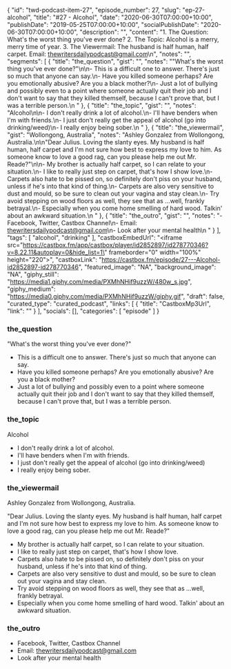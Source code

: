 {
	"id": "twd-podcast-item-27",
	"episode_number": 27,
	"slug": "ep-27-alcohol",
	"title": "#27 - Alcohol",
	"date": "2020-06-30T07:00:00+10:00",
	"publishDate": "2019-05-25T07:00:00+10:00",
	"socialPublishDate": "2020-06-30T07:00:00+10:00",
	"description": "",
	"content": "1. The Question: What's the worst thing you've ever done? 2. The Topic: Alcohol is a merry, merry time of year. 3. The Viewermail: The husband is half human, half carpet. Email: thewritersdailypodcast@gmail.com\n",
	"notes": "",
	"segments": [
		{
			"title": "the_question",
			"gist": "",
			"notes": "\"What's the worst thing you've ever done?\"\n\n- This is a difficult one to answer. There's just so much that anyone can say.\n- Have you killed someone perhaps? Are you emotionally abusive? Are you a black mother?\n- Just a lot of bullying and possibly even to a point where someone actually quit their job and I don't want to say that they killed themself, because I can't prove that, but I was a terrible person.\n      "
		},
		{
			"title": "the_topic",
			"gist": "",
			"notes": "Alcohol\n\n- I don't really drink a lot of alcohol.\n- I'll have benders when I'm with friends.\n- I just don't really get the appeal of alcohol (go into drinking/weed)\n- I really enjoy being sober.\n      "
		},
		{
			"title": "the_viewermail",
			"gist": "Wollongong, Australia",
			"notes": "Ashley Gonzalez from Wollongong, Australia.\n\n\"Dear Julius. Loving the slanty eyes. My husband is half human, half carpet and I'm not sure how best to express my love to him. As someone know to love a good rag, can you please help me out Mr. Reade?\"\n\n- My brother is actually half carpet, so I can relate to your situation.\n- I like to really just step on carpet, that's how I show love.\n- Carpets also hate to be pissed on, so definitely don't piss on your husband, unless if he's into that kind of thing.\n- Carpets are also very sensitive to dust and mould, so be sure to clean out your vagina and stay clean.\n- Try avoid stepping on wood floors as well, they see that as ...well, frankly betrayal.\n- Especially when you come home smelling of hard wood. Talkin' about an awkward situation.\n      "
		},
		{
			"title": "the_outro",
			"gist": "",
			"notes": "- Facebook, Twitter, Castbox Channel\n- Email: thewritersdailypodcast@gmail.com\n- Look after your mental health\n      "
		}
	],
	"tags": [
		"alcohol",
		"drinking"
	],
	"castboxEmbedUrl": "<iframe src=\"https://castbox.fm/app/castbox/player/id2852897/id278770346?v=8.22.11&autoplay=0&hide_list=1\" frameborder=\"0\" width=\"100%\" height=\"220\"></iframe>",
	"castboxLink": "https://castbox.fm/episode/27---Alcohol-id2852897-id278770346",
	"featured_image": "NA",
	"background_image": "NA",
	"giphy_still": "https://media1.giphy.com/media/PXMhNHif9uzzW/480w_s.jpg",
	"giphy_medium": "https://media0.giphy.com/media/PXMhNHif9uzzW/giphy.gif",
	"draft": false,
	"curated_type": "curated_podcast",
	"links": [
		{
			"title": "CastboxMp3Url",
			"link": ""
		}
	],
	"socials": [],
	"categories": [
		"episode"
	]
}

### the_question

"What's the worst thing you've ever done?"

- This is a difficult one to answer. There's just so much that anyone can say.
- Have you killed someone perhaps? Are you emotionally abusive? Are you a black mother?
- Just a lot of bullying and possibly even to a point where someone actually quit their job and I don't want to say that they killed themself, because I can't prove that, but I was a terrible person.
      
### the_topic

Alcohol

- I don't really drink a lot of alcohol.
- I'll have benders when I'm with friends.
- I just don't really get the appeal of alcohol (go into drinking/weed)
- I really enjoy being sober.
      
### the_viewermail

Ashley Gonzalez from Wollongong, Australia.

"Dear Julius. Loving the slanty eyes. My husband is half human, half carpet and I'm not sure how best to express my love to him. As someone know to love a good rag, can you please help me out Mr. Reade?"

- My brother is actually half carpet, so I can relate to your situation.
- I like to really just step on carpet, that's how I show love.
- Carpets also hate to be pissed on, so definitely don't piss on your husband, unless if he's into that kind of thing.
- Carpets are also very sensitive to dust and mould, so be sure to clean out your vagina and stay clean.
- Try avoid stepping on wood floors as well, they see that as ...well, frankly betrayal.
- Especially when you come home smelling of hard wood. Talkin' about an awkward situation.
      
### the_outro

- Facebook, Twitter, Castbox Channel
- Email: thewritersdailypodcast@gmail.com
- Look after your mental health
      
